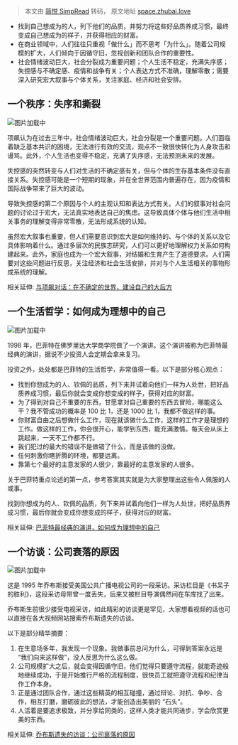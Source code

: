 > 本文由 [简悦 SimpRead](http://ksria.com/simpread/) 转码， 原文地址 [space.zhubai.love](https://space.zhubai.love/posts/2286945077782016000?push_source_id=2190447923098329088&push_source_type=email)

*   找到自己想成为的人，列下他们的品质，并努力将这些好品质养成习惯，最终变成自己想成为的样子，并获得相应的财富。
*   在商业领域中，人们往往只重视「做什么」而不思考「为什么」。随着公司规模的扩大，人们倾向于因循守旧，忽视创新和团队合作的重要性。
*   社会情绪波动巨大，社会分裂成为重要问题；个人生活不稳定，充满失序感；失控感与不确定感、疫情和战争有关；个人表达方式不准确，理解零散；需要深入研究宏大叙事与个体关系，关注家庭、经济和社会安排。

一个秩序：失序和撕裂
----------

![](https://imgs.zhubai.love/db2df87132c4451395233d0d3d993950_2113604444339355648.jpg)图片加载中

项飙认为在过去三年中，社会情绪波动巨大，社会分裂是一个重要问题。人们面临着缺乏基本共识的困境，无法进行有效的交流，观点不一致很快转化为人身攻击和谩骂。此外，个人生活也变得不稳定，充满了失序感，无法预测未来的发展。

失控感的突然转变与人们对生活的不确定感有关，但与个体的生存基本条件没有直接关系。失控感可能是一个短期的现象，并在全世界范围内普遍存在，因为疫情和国际战争带来了巨大的波动。

导致失控感的第二个原因与个人的主观认知和表达方式有关。人们的叙事对社会问题的讨论过于宏大，无法真实地表达自己的焦虑。这导致具体个体与他们生活中相关事务的理解变得非常零散，无法形成系统的认知。

虽然宏大叙事也重要，但人们需要意识到宏大是如何维持的、与个体的关系以及它具体影响着什么。通过多层次的民族志研究，人们可以更好地理解权力关系如何构建起来。此外，家庭也成为一个宏大叙事，对结婚和生育产生了道德要求。人们需要对这些问题进行反思，关注经济和社会生活安排，并对与个人生活相关的事物形成系统的理解。

相关延伸: [与项飙对话：在不确定的世界，建设自己的大后方](https://mp.weixin.qq.com/s/Sbby84fxZ7jQVYRo25iJFA)

一个生活哲学：如何成为理想中的自己
-----------------

![](https://imgs.zhubai.love/ac010cd6bee24dbaa019510a9e7c2af6_2113604444339355648.jpg)图片加载中

1998 年，巴菲特在佛罗里达大学商学院做了一个演讲。这个演讲被称为巴菲特最经典的演讲，据说不少投资人会定期会拿来复习。

投资之外，处处都是巴菲特的生活哲学，非常值得一看。以下是部分核心观点：

*   找到你想成为的人、钦佩的品质，列下来并试着向他们一样为人处世，把好品质养成习惯，最后你就会变成你想变成的样子，获得对应的财富。
*   为了得到对自己不重要的东西，甘愿拿对自己重要的东西去冒险，哪能这么干？我不管成功的概率是 100 比 1，还是 1000 比 1，我都不做这样的事。
*   你财富自由之后想做什么工作，现在就该做什么工作，这样的工作才是理想的工作。做这样的工作，你会很开心，能学到东西，能充满激情。每天会从床上跳起来，一天不工作都不行。
*   我们犯过的最大的错误不是做错了什么，而是该做的没做。
*   任何刺激你瞎折腾的环境，都要远离。
*   靠第七个最好的主意发家的人很少，靠最好的主意发家的人很多。

关于巴菲特重点论述的第一点，参考答案其实就是为大家整理出这些令人佩服的人或事。

找到你想成为的人、钦佩的品质，列下来并试着向他们一样为人处世，把好品质养成习惯，最后你就会变成你想变成的样子，获得对应的财富。

相关延伸: [巴菲特最经典的演讲，如何成为理想中的自己](https://ouranswers.zhubai.love/posts/2278444634059726848)

一个访谈：公司衰落的原因
------------

![](https://imgs.zhubai.love/2b8b808fdef040ef991e6ec6a8b52b59_2113604444339355648.jpg)图片加载中

这是 1995 年乔布斯接受美国公共广播电视公司的一段采访。采访栏目是《书呆子的胜利》，这段采访母带曾一度丢失，后来又被栏目导演偶然间在车库找了出来。

乔布斯生前很少接受电视采访，如此精彩的访谈更是罕见，大家想看视频的话也可以直接在各大视频网站搜索乔布斯遗失的访谈。

以下是部分精华摘要：

1.  在生意场多年，我发现一个现象。我做事前总问为什么，可得到答案永远是 “我们向来这样做”，没人反思为什么这么做。
2.  公司规模扩大之后，就会变得因循守旧，他们觉得只要遵守流程，就能奇迹般地继续成功，于是开始推行严格的流程制度，很快员工就把遵守流程和纪律当作工作本身。
3.  正是通过团队合作，通过这些精英的相互碰撞，通过辩论、对抗、争吵、合作，相互打磨，磨砺彼此的想法，才能创造出美丽的 “石头”。
4.  人活着是要追求极致，并分享给同类的，这样人类才能共同进步，学会欣赏更美的东西。

相关延伸: [乔布斯遗失的访谈：公司衰落的原因](https://ouranswers.zhubai.love/posts/2286503713583833088)